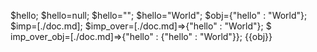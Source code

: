 $hello;
$hello=null;
$hello="";
$hello="World";
$obj={"hello" : "World"};
$imp=[./doc.md];
$imp_over=[./doc.md]=>{"hello" : "World"};
$ imp_over_obj=[./doc.md]=>{"hello" : {"hello" : "World"}};
{{obj}}